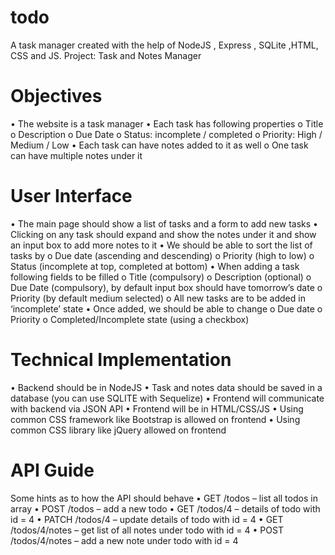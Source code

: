 # todo
A task manager created with the help of NodeJS , Express , SQLite ,HTML, CSS and JS.
Project: Task and Notes Manager

# Objectives
•	The website is a task manager
•	Each task has following properties
o	Title
o	Description
o	Due Date
o	Status: incomplete / completed
o	Priority: High / Medium / Low
•	Each task can have notes added to it as well
o	One task can have multiple notes under it

# User Interface 
•	The main page should show a list of tasks and a form to add new tasks
•	Clicking on any task should expand and show the notes under it and show an input box to add more notes to it
•	We should be able to sort the list of tasks by 
o	Due date (ascending and descending)
o	Priority (high to low)
o	Status (incomplete at top, completed at bottom)
•	When adding a task following fields to be filled
o	Title (compulsory)
o	Description (optional)
o	Due Date (compulsory), by default input box should have tomorrow’s date
o	Priority (by default medium selected)
o	All new tasks are to be added in ‘incomplete’ state
•	Once added, we should be able to change 
o	Due date
o	Priority
o	Completed/Incomplete state (using a checkbox)

# Technical Implementation 
•	Backend should be in NodeJS
•	Task and notes data should be saved in a database (you can use SQLITE with Sequelize) 
•	Frontend will communicate with backend via JSON API 
•	Frontend will be in HTML/CSS/JS
•	Using common CSS framework like Bootstrap is allowed on frontend
•	Using common CSS library like jQuery allowed on frontend

# API Guide 
Some hints as to how the API should behave 
•	GET        /todos – list all todos in array
•	POST     /todos – add a new todo
•	GET        /todos/4 – details of todo with id = 4 
•	PATCH /todos/4 – update details of todo with id = 4 
•	GET        /todos/4/notes – get list of all notes under todo with id = 4 
•	POST     /todos/4/notes – add a new note under todo with id = 4

